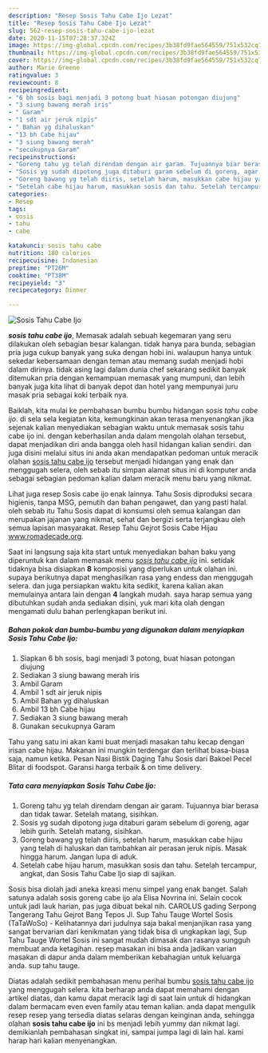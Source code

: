 ```yaml
---
description: "Resep Sosis Tahu Cabe Ijo Lezat"
title: "Resep Sosis Tahu Cabe Ijo Lezat"
slug: 562-resep-sosis-tahu-cabe-ijo-lezat
date: 2020-11-15T07:28:37.324Z
image: https://img-global.cpcdn.com/recipes/3b38fd9fae564559/751x532cq70/sosis-tahu-cabe-ijo-foto-resep-utama.jpg
thumbnail: https://img-global.cpcdn.com/recipes/3b38fd9fae564559/751x532cq70/sosis-tahu-cabe-ijo-foto-resep-utama.jpg
cover: https://img-global.cpcdn.com/recipes/3b38fd9fae564559/751x532cq70/sosis-tahu-cabe-ijo-foto-resep-utama.jpg
author: Marie Greene
ratingvalue: 3
reviewcount: 8
recipeingredient:
- "6 bh sosis bagi menjadi 3 potong buat hiasan potongan diujung"
- "3 siung bawang merah iris"
- " Garam"
- "1 sdt air jeruk nipis"
- " Bahan yg dihaluskan"
- "13 bh Cabe hijau"
- "3 siung bawang merah"
- "secukupnya Garam"
recipeinstructions:
- "Goreng tahu yg telah direndam dengan air garam. Tujuannya biar berasa dan tidak tawar. Setelah matang, sisihkan."
- "Sosis yg sudah dipotong juga ditaburi garam sebelum di goreng, agar lebih gurih. Setelah matang, sisihkan."
- "Goreng bawang yg telah diiris, setelah harum, masukkan cabe hijau yang telah di haluskan dan tambahkan air perasan jeruk nipis. Masak hingga harum. Jangan lupa di aduk."
- "Setelah cabe hijau harum, masukkan sosis dan tahu. Setelah tercampur, angkat, dan Sosis Tahu Cabe Ijo siap di sajikan."
categories:
- Resep
tags:
- sosis
- tahu
- cabe

katakunci: sosis tahu cabe 
nutrition: 180 calories
recipecuisine: Indonesian
preptime: "PT26M"
cooktime: "PT38M"
recipeyield: "3"
recipecategory: Dinner

---
```



![Sosis Tahu Cabe Ijo](https://img-global.cpcdn.com/recipes/3b38fd9fae564559/751x532cq70/sosis-tahu-cabe-ijo-foto-resep-utama.jpg)

<b><i>sosis tahu cabe ijo</i></b>, Memasak adalah sebuah kegemaran yang seru dilakukan oleh sebagian besar kalangan. tidak hanya para bunda, sebagian pria juga cukup banyak yang suka dengan hobi ini. walaupun hanya untuk sekedar kebersamaan dengan teman atau memang sudah menjadi hobi dalam dirinya. tidak asing lagi dalam dunia chef sekarang sedikit banyak ditemukan pria dengan kemampuan memasak yang mumpuni, dan lebih banyak juga kita lihat di banyak depot dan hotel yang mempunyai juru masak pria sebagai koki terbaik nya.

Baiklah, kita mulai ke pembahasan bumbu bumbu hidangan <i>sosis tahu cabe ijo</i>. di sela sela kegiatan kita, kemungkinan akan terasa menyenangkan jika sejenak kalian menyediakan sebagian waktu untuk memasak sosis tahu cabe ijo ini. dengan keberhasilan anda dalam mengolah olahan tersebut, dapat menjadikan diri anda bangga oleh hasil hidangan kalian sendiri. dan juga disini melalui situs ini anda akan mendapatkan pedoman untuk meracik olahan <u>sosis tahu cabe ijo</u> tersebut menjadi hidangan yang enak dan menggugah selera, oleh sebab itu simpan alamat situs ini di komputer anda sebagai sebagian pedoman kalian dalam meracik menu baru yang nikmat.

Lihat juga resep Sosis cabe ijo enak lainnya. Tahu Sosis diproduksi secara higienis, tanpa MSG, pemutih dan bahan pengawet, dan yang pasti halal. oleh sebab itu Tahu Sosis dapat di konsumsi oleh semua kalangan dan merupakan jajanan yang nikmat, sehat dan bergizi serta terjangkau oleh semua lapisan masyarakat. Resep Tahu Gejrot Sosis Cabe Hijau www.romadecade.org.


Saat ini langsung saja kita start untuk menyediakan bahan baku yang diperuntuk kan dalam memasak menu <u><i>sosis tahu cabe ijo</i></u> ini. setidak tidaknya bisa disiapkan <b>8</b> komposisi yang diperlukan untuk olahan ini. supaya berikutnya dapat menghasilkan rasa yang endess dan menggugah selera. dan juga persiapkan waktu kita sedikit, karena kalian akan memulainya antara lain dengan <b>4</b> langkah mudah. saya harap semua yang dibutuhkan sudah anda sediakan disini, yuk mari kita olah dengan mengamati dulu bahan perlengkapan berikut ini.

<!--inarticleads1-->

##### Bahan pokok dan bumbu-bumbu yang digunakan dalam menyiapkan Sosis Tahu Cabe Ijo:

1. Siapkan 6 bh sosis, bagi menjadi 3 potong, buat hiasan potongan diujung
1. Sediakan 3 siung bawang merah iris
1. Ambil  Garam
1. Ambil 1 sdt air jeruk nipis
1. Ambil  Bahan yg dihaluskan
1. Ambil 13 bh Cabe hijau
1. Sediakan 3 siung bawang merah
1. Gunakan secukupnya Garam


Tahu yang satu ini akan kami buat menjadi masakan tahu kecap dengan irisan cabe hijau. Makanan ini mungkin terdengar dan terlihat biasa-biasa saja, namun ketika. Pesan Nasi Bistik Daging Tahu Sosis dari Bakoel Pecel Blitar di foodspot. Garansi harga terbaik &amp; on time delivery. 

<!--inarticleads2-->

##### Tata cara menyiapkan Sosis Tahu Cabe Ijo:

1. Goreng tahu yg telah direndam dengan air garam. Tujuannya biar berasa dan tidak tawar. Setelah matang, sisihkan.
1. Sosis yg sudah dipotong juga ditaburi garam sebelum di goreng, agar lebih gurih. Setelah matang, sisihkan.
1. Goreng bawang yg telah diiris, setelah harum, masukkan cabe hijau yang telah di haluskan dan tambahkan air perasan jeruk nipis. Masak hingga harum. Jangan lupa di aduk.
1. Setelah cabe hijau harum, masukkan sosis dan tahu. Setelah tercampur, angkat, dan Sosis Tahu Cabe Ijo siap di sajikan.


Sosis bisa diolah jadi aneka kreasi menu simpel yang enak banget. Salah satunya adalah sosis goreng cabe ijo ala Elisa Novrina ini. Selain cocok untuk jadi lauk harian, pas juga dibuat bekal nih. CAROLUS gading Serpong Tangerang Tahu Gejrot Bang Tepos Jl. Sup Tahu Tauge Wortel Sosis (TaTaWoSo) - Kelihatannya dari judulnya saja bakal menjanjikan rasa yang sangat bervarian dari kenikmatan yang tidak bisa di ungkapkan lagi, Sup Tahu Tauge Wortel Sosis ini sangat mudah dimasak dan rasanya sungguh membuat anda ketagihan. resep masakan ini bisa anda jadikan varian masakan di dapur anda dalam memberikan kebahagian untuk keluarga anda. sup tahu tauge. 

Diatas adalah sedikit pembahasan menu perihal bumbu <u>sosis tahu cabe ijo</u> yang menggugah selera. kita berharap anda dapat memahami dengan artikel diatas, dan kamu dapat meracik lagi di saat lain untuk di hidangkan dalam bermacam even even family atau teman kalian. anda dapat mengulik resep resep yang tersedia diatas selaras dengan keinginan anda, sehingga olahan <b>sosis tahu cabe ijo</b> ini bs menjadi lebih yummy dan nikmat lagi. demikianlah pembahasan singkat ini, sampai jumpa lagi di lain hal. kami harap hari kalian menyenangkan.
